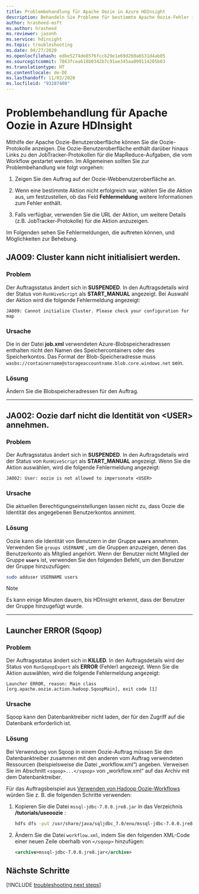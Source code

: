 ```yaml
---
title: Problembehandlung für Apache Oozie in Azure HDInsight
description: Behandeln Sie Probleme für bestimmte Apache Oozie-Fehler in Azure HDInsight.
author: hrasheed-msft
ms.author: hrasheed
ms.reviewer: jasonh
ms.service: hdinsight
ms.topic: troubleshooting
ms.date: 04/27/2020
ms.openlocfilehash: edbe5274de8576fccb29e1e69d260a6531d4ab05
ms.sourcegitcommit: 7863fcea618b0342b7c91ae345aa099114205b03
ms.translationtype: HT
ms.contentlocale: de-DE
ms.lasthandoff: 11/03/2020
ms.locfileid: "93287400"
---
```

# <a name="troubleshoot-apache-oozie-in-azure-hdinsight"></a>Problembehandlung für Apache Oozie in Azure HDInsight

Mithilfe der Apache Oozie-Benutzeroberfläche können Sie die Oozie-Protokolle anzeigen. Die Oozie-Benutzeroberfläche enthält darüber hinaus Links zu den JobTracker-Protokollen für die MapReduce-Aufgaben, die vom Workflow gestartet werden. Im Allgemeinen sollten Sie zur Problembehandlung wie folgt vorgehen:

1. Zeigen Sie den Auftrag auf der Oozie-Webbenutzeroberfläche an.

2. Wenn eine bestimmte Aktion nicht erfolgreich war, wählen Sie die Aktion aus, um festzustellen, ob das Feld **Fehlermeldung** weitere Informationen zum Fehler enthält.

3. Falls verfügbar, verwenden Sie die URL der Aktion, um weitere Details (z.B. JobTracker-Protokolle) für die Aktion anzuzeigen.

Im Folgenden sehen Sie Fehlermeldungen, die auftreten können, und Möglichkeiten zur Behebung.

## <a name="ja009-cant-initialize-cluster"></a>JA009: Cluster kann nicht initialisiert werden.

### <a name="issue"></a>Problem

Der Auftragsstatus ändert sich in **SUSPENDED**. In den Auftragsdetails wird der Status von `RunHiveScript` als **START_MANUAL** angezeigt. Bei Auswahl der Aktion wird die folgende Fehlermeldung angezeigt:

```output
JA009: Cannot initialize Cluster. Please check your configuration for map
```

### <a name="cause"></a>Ursache

Die in der Datei **job.xml** verwendeten Azure-Blobspeicheradressen enthalten nicht den Namen des Speichercontainers oder des Speicherkontos. Das Format der Blob-Speicheradresse muss `wasbs://containername@storageaccountname.blob.core.windows.net` sein.

### <a name="resolution"></a>Lösung

Ändern Sie die Blobspeicheradressen für den Auftrag.

---

## <a name="ja002-oozie-isnt-allowed-to-impersonate-ltusergt"></a>JA002: Oozie darf nicht die Identität von &lt;USER&gt; annehmen.

### <a name="issue"></a>Problem

Der Auftragsstatus ändert sich in **SUSPENDED**. In den Auftragsdetails wird der Status von `RunHiveScript` als **START_MANUAL** angezeigt. Wenn Sie die Aktion auswählen, wird die folgende Fehlermeldung angezeigt:

```output
JA002: User: oozie is not allowed to impersonate <USER>
```

### <a name="cause"></a>Ursache

Die aktuellen Berechtigungseinstellungen lassen nicht zu, dass Oozie die Identität des angegebenen Benutzerkontos annimmt.

### <a name="resolution"></a>Lösung

Oozie kann die Identität von Benutzern in der Gruppe **`users`** annehmen. Verwenden Sie `groups USERNAME` , um die Gruppen anzuzeigen, denen das Benutzerkonto als Mitglied angehört. Wenn der Benutzer nicht Mitglied der Gruppe **`users`** ist, verwenden Sie den folgenden Befehl, um den Benutzer der Gruppe hinzuzufügen:

```bash
sudo adduser USERNAME users
```

> [!NOTE]  
> Es kann einige Minuten dauern, bis HDInsight erkennt, dass der Benutzer der Gruppe hinzugefügt wurde.

---

## <a name="launcher-error-sqoop"></a>Launcher ERROR (Sqoop)

### <a name="issue"></a>Problem

Der Auftragsstatus ändert sich in **KILLED**. In den Auftragsdetails wird der Status von `RunSqoopExport` als **ERROR** (Fehler) angezeigt. Wenn Sie die Aktion auswählen, wird die folgende Fehlermeldung angezeigt:

```output
Launcher ERROR, reason: Main class [org.apache.oozie.action.hadoop.SqoopMain], exit code [1]
```

### <a name="cause"></a>Ursache

Sqoop kann den Datenbanktreiber nicht laden, der für den Zugriff auf die Datenbank erforderlich ist.

### <a name="resolution"></a>Lösung

Bei Verwendung von Sqoop in einem Oozie-Auftrag müssen Sie den Datenbanktreiber zusammen mit den anderen vom Auftrag verwendeten Ressourcen (beispielsweise die Datei „workflow.xml“) angeben. Verweisen Sie im Abschnitt `<sqoop>...</sqoop>` von „workflow.xml“ auf das Archiv mit dem Datenbanktreiber.

Für das Auftragsbeispiel aus [Verwenden von Hadoop Oozie-Workflows](hdinsight-use-oozie-linux-mac.md) würden Sie z. B. die folgenden Schritte verwenden:

1. Kopieren Sie die Datei `mssql-jdbc-7.0.0.jre8.jar` in das Verzeichnis **/tutorials/useoozie** :

    ```bash
    hdfs dfs -put /usr/share/java/sqljdbc_7.0/enu/mssql-jdbc-7.0.0.jre8.jar /tutorials/useoozie/mssql-jdbc-7.0.0.jre8.jar
    ```

2. Ändern Sie die Datei `workflow.xml`, indem Sie den folgenden XML-Code einer neuen Zeile oberhalb von `</sqoop>` hinzufügen:

    ```xml
    <archive>mssql-jdbc-7.0.0.jre8.jar</archive>
    ```

## <a name="next-steps"></a>Nächste Schritte

[!INCLUDE [troubleshooting next steps](../../includes/hdinsight-troubleshooting-next-steps.md)]